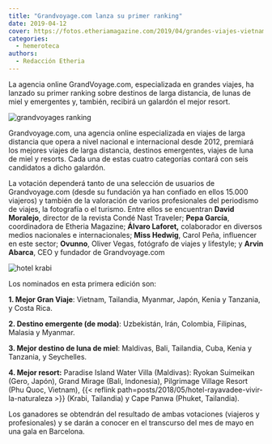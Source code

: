```yaml
---
title: "Grandvoyage.com lanza su primer ranking"
date: 2019-04-12
cover: https://fotos.etheriamagazine.com/2019/04/grandes-viajes-vietnam.jpg
categories: 
  - hemeroteca
authors: 
  - Redacción Etheria
---
```


La agencia online GrandVoyage.com, especializada en grandes viajes, ha lanzado su primer 
ranking sobre destinos de larga distancia, de lunas de miel y emergentes y, también, 
recibirá un galardón el mejor resort. 

![grandvoyages ranking](https://fotos.etheriamagazine.com/2019/04/grandes-viajes-vietnam.jpg)

<!-- LEGACY_INFO: Histórico de Etheria Magazine: 2019 -->

Grandvoyage.com, una agencia online especializada en viajes de larga distancia que opera 
a nivel nacional e internacional desde 2012, premiará los mejores viajes de larga 
distancia, destinos emergentes, viajes de luna de miel y resorts. Cada una de estas 
cuatro categorías contará con seis candidatos a dicho galardón. 

La votación dependerá tanto de una selección de usuarios de Grandvoyage.com (desde su 
fundación ya han confiado en ellos 15.000 viajeros) y también de la valoración de varios 
profesionales del periodismo de viajes, la fotografía o el turismo. Entre ellos se 
encuentran **David Moralejo**, director de la revista Condé Nast Traveler; **Pepa 
García**, coordinadora de Etheria Magazine; **Álvaro Laforet,** colaborador en diversos 
medios nacionales e internacionales; **Miss Hedwig**, Carol Peña, influencer en este 
sector; **Ovunno**, Oliver Vegas, fotógrafo de viajes y lifestyle; y **Arvin Abarca**, 
CEO y fundador de Grandvoyage.com 

![hotel krabi](https://fotos.etheriamagazine.com/2018/05/The-Rayavadee-Villa_Exterior-Morning_Fotor-e1555063028881.jpg)

Los nominados en esta primera edición son: 

**1\. Mejor Gran Viaje**: Vietnam, Tailandia, Myanmar, Japón, Kenia y Tanzania, y Costa 
Rica. 

**2\. Destino emergente (de moda)**: Uzbekistán, Irán, Colombia, Filipinas, Malasia y 
Myanmar. 

**3\. Mejor destino de luna de miel**: Maldivas, Bali, Tailandia, Cuba, Kenia y 
Tanzania, y Seychelles. 

**4\. Mejor resort:** Paradise Island Water Villa (Maldivas): Ryokan Suimeikan (Gero, 
Japón), Grand Mirage (Bali, Indonesia), Pilgrimage Village Resort (Phu Quoc, Vietnam), 
{{< reflink path=posts/2018/05/hotel-rayavadee-vivir-la-naturaleza >}} (Krabi, 
Tailandia) y Cape Panwa (Phuket, Tailandia). 

Los ganadores se obtendrán del resultado de ambas votaciones (viajeros y profesionales) 
y se darán a conocer en el transcurso del mes de mayo en una gala en Barcelona.
